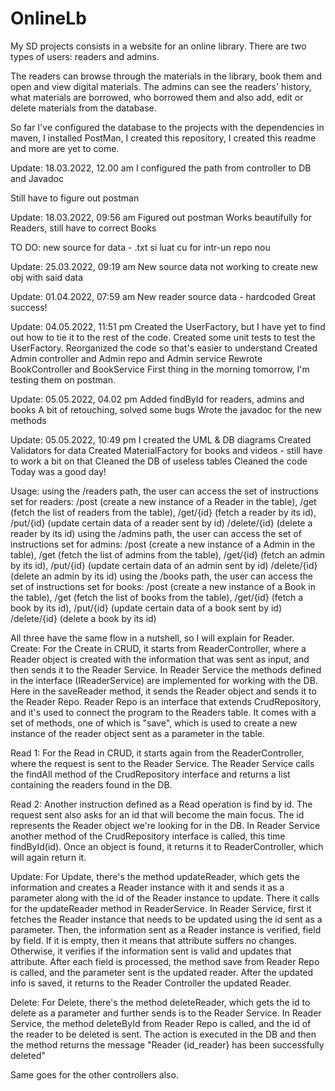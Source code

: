 # OnlineLb
My SD projects consists in a website for an online library.
There are two types of users: readers and admins.

The readers can browse through the materials in the library, book them and open and view digital materials.
The admins can see the readers' history, what materials are borrowed, who borrowed them and also add, edit or delete materials from the database.

So far I've configured the database to the projects with the dependencies in maven, I installed PostMan, I created this repository, I created this readme and more are yet to come.

Update: 18.03.2022, 12.00 am
I configured the path from controller to DB and Javadoc

Still have to figure out postman

Update: 18.03.2022, 09:56 am
Figured out postman
Works beautifully for Readers, still have to correct Books


TO DO: new source for data - .txt si luat cu for intr-un repo nou

Update: 25.03.2022, 09:19 am
New source data
not working to create new obj with said data

Update: 01.04.2022, 07:59 am
New reader source data - hardcoded
Great success!

Update: 04.05.2022, 11:51 pm
Created the UserFactory, but I have yet to find out how to tie it to the rest of the code.
Created some unit tests to test the UserFactory.
Reorganized the code so that's easier to understand
Created Admin controller and Admin repo and Admin service
Rewrote BookController and BookService
First thing in the morning tomorrow, I'm testing them on postman.

Update: 05.05.2022, 04.02 pm
Added findById for readers, admins and books
A bit of retouching, solved some bugs
Wrote the javadoc for the new methods

Update: 05.05.2022, 10:49 pm
I created the UML & DB diagrams
Created Validators for data
Created MaterialFactory for books and videos - still have to work a bit on that
Cleaned the DB of useless tables
Cleaned the code
Today was a good day!

Usage:
using the /readers path, the user can access the set of instructions set for readers:
    /post           (create a new instance of a Reader in the table),
    /get            (fetch the list of readers from the table),
    /get/{id}       (fetch a reader by its id),
    /put/{id}       (update certain data of a reader sent by id)
    /delete/{id}    (delete a reader by its id)
using the /admins path, the user can access the set of instructions set for admins:
    /post           (create a new instance of a Admin in the table),
    /get            (fetch the list of admins from the table),
    /get/{id}       (fetch an admin by its id),
    /put/{id}       (update certain data of an admin sent by id)
    /delete/{id}    (delete an admin by its id)
using the /books path, the user can access the set of instructions set for books:
    /post           (create a new instance of a Book in the table),
    /get            (fetch the list of books from the table),
    /get/{id}       (fetch a book by its id),
    /put/{id}       (update certain data of a book sent by id)
    /delete/{id}    (delete a book by its id)

All three have the same flow in a nutshell, so I will explain for Reader.
Create:
    For the Create in CRUD, it starts from ReaderController, where a Reader object is created 
        with the information that was sent as input, and then sends it to the Reader Service.
    In Reader Service the methods defined in the interface (IReaderService) are implemented
        for working with the DB. Here in the saveReader method, it sends the Reader object
        and sends it to the Reader Repo.
    Reader Repo is an interface that extends CrudRepository, and it's used to connect the program
        to the Readers table. It comes with a set of methods, one of which is "save", which is used
        to create a new instance of the reader object sent as a parameter in the table.

Read 1:
    For the Read in CRUD, it starts again from the ReaderController, where the request is sent
        to the Reader Service.
    The Reader Service calls the findAll method of the CrudRepository interface and returns a list
        containing the readers found in the DB.

Read 2:
    Another instruction defined as a Read operation is find by id. The request sent also asks for an id
        that will become the main focus. The id represents the Reader object we're looking for in the DB.
    In Reader Service another method of the CrudRepository interface is called, this time findById(id).
        Once an object is found, it returns it to ReaderController, which will again return it.

Update:
    For Update, there's the method updateReader, which gets the information and creates a
        Reader instance with it and sends it as a parameter along with the id of the Reader
        instance to update. There it calls for the updateReader method in ReaderService.
    In Reader Service, first it fetches the Reader instance that needs to be updated using the id
        sent as a parameter. Then, the information sent as a Reader instance is verified,
        field by field. If it is empty, then it means that attribute suffers no changes.
        Otherwise, it verifies if the information sent is valid and updates that attribute.
    After each field is processed, the method save from Reader Repo is called, and the parameter sent
        is the updated reader.
    After the updated info is saved, it returns to the Reader Controller the updated Reader.

Delete:
    For Delete, there's the method deleteReader, which gets the id to delete as a parameter and further
        sends is to the Reader Service.
    In Reader Service, the method deleteById from Reader Repo is called, and the id of the reader to be deleted
        is sent. The action is executed in the DB and then the method returns the message 
        "Reader {id_reader} has been successfully deleted"

Same goes for the other controllers also.